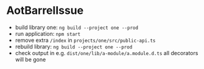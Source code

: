 # AotBarrelIssue

- build library one: `ng build --project one --prod`
- run application: `npm start`
- remove extra `/index` in `projects/one/src/public-api.ts`
- rebuild library: `ng build --project one --prod`
- check output in e.g. `dist/one/lib/a-module/a.module.d.ts` all decorators will be gone
